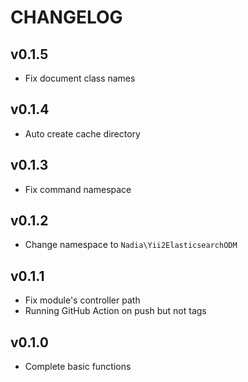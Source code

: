 CHANGELOG
=========

## v0.1.5

- Fix document class names
 
## v0.1.4

- Auto create cache directory
 
## v0.1.3

- Fix command namespace
 
## v0.1.2

- Change namespace to `Nadia\Yii2ElasticsearchODM`

## v0.1.1

- Fix module's controller path
- Running GitHub Action on push but not tags

## v0.1.0

- Complete basic functions

